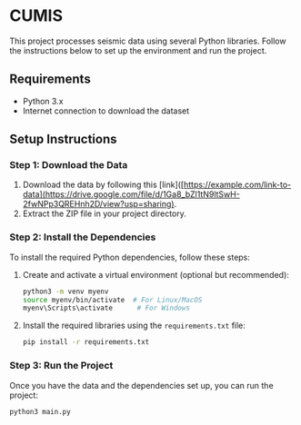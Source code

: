 # CUMIS

This project processes seismic data using several Python libraries. Follow the instructions below to set up the environment and run the project.

## Requirements

- Python 3.x
- Internet connection to download the dataset

## Setup Instructions

### Step 1: Download the Data

1. Download the data by following this [link]([https://example.com/link-to-data](https://drive.google.com/file/d/1Ga8_bZl1tN9ltSwH-2fwNPp3QREHnh2D/view?usp=sharing).
2. Extract the ZIP file in your project directory.

### Step 2: Install the Dependencies

To install the required Python dependencies, follow these steps:

1. Create and activate a virtual environment (optional but recommended):

   ```bash
   python3 -m venv myenv
   source myenv/bin/activate  # For Linux/MacOS
   myenv\Scripts\activate      # For Windows
2. Install the required libraries using the `requirements.txt` file:

   ```bash
   pip install -r requirements.txt

### Step 3: Run the Project

Once you have the data and the dependencies set up, you can run the project:

```bash
python3 main.py
